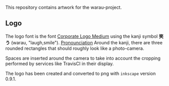 This repository contains artwork for the warau-project.

## Logo

The logo font is the font [Corporate Logo Medium](http://www.freejapanesefont.com/corporate-logo-font-download/
) using the kanji symbol **笑う** (warau, "laugh,smile"). [Pronounciation](http://de.forvo.com/word/%E7%AC%91%E3%81%86/#ja)
Around the kanji, there are three rounded rectangles that should roughly look like a photo-camera.

Spaces are inserted around the camera to take into account the cropping performed by services like TravisCI 
in their display.

The logo has been created and converted to png with `inkscape` version 0.9.1.